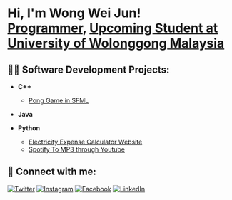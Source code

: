 <h1>Hi, I'm Wong Wei Jun! <br/><a href="https://github.com/SakaiDaBest">Programmer</a>, <a href="https://www.linkedin.com/in/">Upcoming Student at University of Wolonggong Malaysia</a>

<h2>👨‍💻 Software Development Projects:</h2>

- <b>C++</b>
  - [Pong Game in SFML](https://github.com/SakaiDaBest/Pong-Game/)

- <b>Java</b>

- <b>Python</b>
  - [Electricity Expense Calculator Website](https://github.com/SakaiDaBest/WattSaver)
  - [Spotify To MP3 through Youtube](https://github.com/SakaiDaBest/SpotifyToMP3-Youtube-)


<h2> 🤳 Connect with me:</h2>

[![Twitter](https://img.shields.io/badge/X-000000?style=for-the-badge&logo=twitter&logoColor=white)](https://x.com/Saka4moto)
[![Instagram](https://img.shields.io/badge/Instagram-E4405F?style=for-the-badge&logo=instagram&logoColor=white)](https://www.instagram.com/weijun.wong.12/)
[![Facebook](https://img.shields.io/badge/Facebook-1877F2?style=for-the-badge&logo=facebook&logoColor=white)](https://www.facebook.com/weijun.wong.16/)
[![LinkedIn](https://img.shields.io/badge/LinkedIn-0A66C2?style=for-the-badge&logo=linkedin&logoColor=white)](https://www.linkedin.com/in/wei-jun-wong-507069357/)




